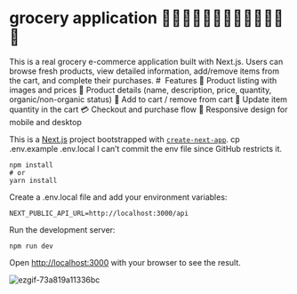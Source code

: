 # grocery application 🍎🍌🍇🍉🍊🍍🥭🍒🍓🍑🍐🥝🍋
This is a real grocery e-commerce application built with Next.js.
Users can browse fresh products, view detailed information, add/remove items from the cart, and complete their purchases.
#  Features
🥦 Product listing with images and prices
🍎 Product details (name, description, price, quantity, organic/non-organic status)
🛒 Add to cart / remove from cart
🔄 Update item quantity in the cart
💳 Checkout and purchase flow
📱 Responsive design for mobile and desktop

This is a [Next.js](https://nextjs.org) project bootstrapped with [`create-next-app`](https://nextjs.org/docs/app/api-reference/cli/create-next-app).
cp .env.example .env.local
I can’t commit the env file since GitHub restricts it.
```
npm install
# or
yarn install
```
Create a .env.local file and add your environment variables:
```
NEXT_PUBLIC_API_URL=http://localhost:3000/api
```
Run the development server:
```
npm run dev

```

Open [http://localhost:3000](http://localhost:3000) with your browser to see the result.


![ezgif-73a819a11336bc](https://github.com/user-attachments/assets/ec22c099-e9d8-4bbc-bdca-bc9be59bfcbb)

















